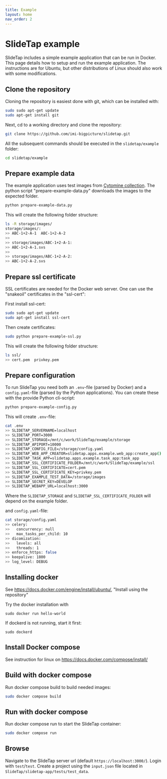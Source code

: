 ```yaml
---
title: Example
layout: home
nav_order: 2
---
```


# SlideTap example

SlideTap includes a simple example application that can be run in Docker. This page details how to setup and run the example application. The instructions are for Ubuntu, but other distributions of Linux should also work with some modifications.


## Clone the repository

Cloning the repository is easiest done with git, which can be installed with:

```sh
sudo sudo apt-get update
sudo apt-get install git
```

Next, cd to a working directory and clone the repository:

```sh
git clone https://github.com/imi-bigpicture/slidetap.git
```

All the subsequent commands should be executed in the `slidetap/example` folder:

```sh
cd slidetap/example
```

## Prepare example data

The example application uses test images from [Cytomine collection](https://cytomine.com/collection/cmu-1/cmu-1-svs). The python script "prepare-example-data.py" downloads the images to the expected folder.

```sh
python prepare-example-data.py
```

This will create the following folder structure:

```sh
ls -R storage/images/
storage/images/:
>> ABC-1+2-A-1  ABC-1+2-A-2
>>
>> storage/images/ABC-1+2-A-1:
>> ABC-1+2-A-1.svs
>>
>> storage/images/ABC-1+2-A-2:
>> ABC-1+2-A-2.svs
```

## Prepare ssl certificate

SSL certificates are needed for the Docker web server. One can use the "snakeoil" certificates in the "ssl-cert":

First install ssl-cert:

```sh
sudo sudo apt-get update
sudo apt-get install ssl-cert
```

Then create certificates:

```sh
sudo python prepare-example-ssl.py
```

This will create the following folder structure:

```sh
ls ssl/
>> cert.pem  privkey.pem
```

## Prepare configuration

To run SlideTap you need both an `.env`-file (parsed by Docker) and a `config.yaml`-file (parsed by the Python applications). You can create these with the provide Python cli-script:

```sh
python prepare-example-config.py
```

This will create `.env`-file:

```sh
cat .env
>> SLIDETAP_SERVERNAME=localhost
>> SLIDETAP_PORT=3000
>> SLIDETAP_STORAGE=/mnt/c/work/SlideTap/example/storage
>> SLIDETAP_APIPORT=10000
>> SLIDETAP_CONFIG_FILE=/storage/config.yaml
>> SLIDETAP_WEB_APP_CREATOR=slidetap.apps.example.web_app:create_app()
>> SLIDETAP_TASK_APP=slidetap.apps.example.task_app:task_app
>> SLIDETAP_SSL_CERTIFICATE_FOLDER=/mnt/c/work/SlideTap/example/ssl
>> SLIDETAP_SSL_CERTIFICATE=cert.pem
>> SLIDETAP_SSL_CERTIFICATE_KEY=privkey.pem
>> SLIDETAP_EXAMPLE_TEST_DATA=/storage/images
>> SLIDETAP_SECRET_KEY=DEVELOP
>> SLIDETAP_WEBAPP_URL=localhost:3000
```

Where the `SLIDETAP_STORAGE` and `SLIDETAP_SSL_CERTIFICATE_FOLDER` will depend on the example folder.

and `config.yaml`-file:

```sh
cat storage/config.yaml
>> celery:
>>   concurrency: null
>>   max_tasks_per_child: 10
>> dicomization:
>>   levels: all
>>   threads: 1
>> enforce_https: false
>> keepalive: 1800
>> log_level: DEBUG
```

## Installing docker

See <https://docs.docker.com/engine/install/ubuntu/>, "Install using the repository"

Try the docker installation with

```console
sudo docker run hello-world
```

If dockerd is not running, start it first:

```console
sudo dockerd
```

## Install Docker compose

See instruction for linux on <https://docs.docker.com/compose/install/>

## Build with docker compose

Run docker compose build to build needed images:

```sh
sudo docker compose build
```

## Run with docker compose

Run docker compose run to start the SlideTap container:

```sh
sudo docker compose run
```

## Browse

Navigate to the SlideTap server url (default `https://localhost:3000/`). Login with `test`/`test`. Create a project using the `input.json` file located in `SlideTap/slidetap-app/tests/test_data`.
